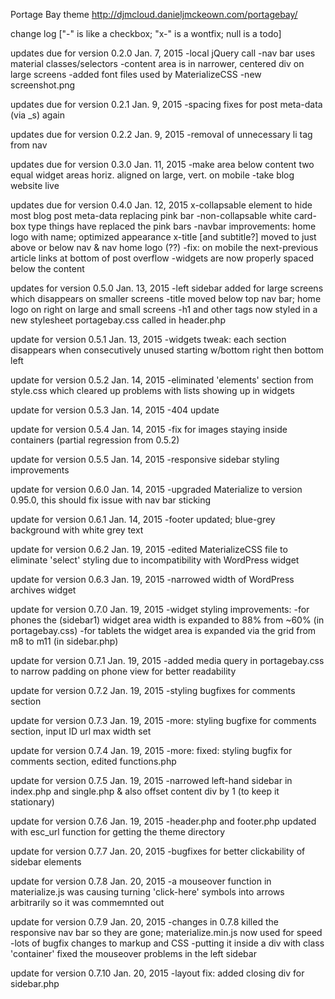 Portage Bay theme http://djmcloud.danieljmckeown.com/portagebay/

change log ["-" is like a checkbox; "x-" is a wontfix; null is a todo]

updates due for version 0.2.0
Jan. 7, 2015
-local jQuery call
-nav bar uses material classes/selectors
-content area is in narrower, centered div on large screens
-added font files used by MaterializeCSS
-new screenshot.png

updates due for version 0.2.1
Jan. 9, 2015
-spacing fixes for post meta-data (via _s) again

updates due for version 0.2.2
Jan. 9, 2015
-removal of unnecessary li tag from nav

updates due for version 0.3.0
Jan. 11, 2015
-make area below content two equal widget areas horiz. aligned on large, vert. on mobile
-take blog website live

updates due for version 0.4.0
Jan. 12, 2015
x-collapsable element to hide most blog post meta-data replacing pink bar
-non-collapsable white card-box type things have replaced the pink bars
-navbar improvements: home logo with name; optimized appearance
x-title [and subtitle?] moved to just above or below nav & nav home logo (??)
-fix: on mobile the next-previous article links at bottom of post overflow
-widgets are now properly spaced below the content

updates for version 0.5.0
Jan. 13, 2015
-left sidebar added for large screens which disappears on smaller screens
-title moved below top nav bar; home logo on right on large and small screens
-h1 and other tags now styled in a new stylesheet portagebay.css called in header.php

update for version 0.5.1
Jan. 13, 2015
-widgets tweak: each section disappears when consecutively unused starting w/bottom right then bottom left

update for version 0.5.2
Jan. 14, 2015
-eliminated 'elements' section from style.css which cleared up problems with lists showing up in widgets

update for version 0.5.3
Jan. 14, 2015
-404 update

update for version 0.5.4
Jan. 14, 2015
-fix for images staying inside containers (partial regression from 0.5.2)

update for version 0.5.5
Jan. 14, 2015
-responsive sidebar styling improvements

update for version 0.6.0
Jan. 14, 2015
-upgraded Materialize to version 0.95.0, this should fix issue with nav bar sticking

update for version 0.6.1
Jan. 14, 2015
-footer updated; blue-grey background with white grey text

update for version 0.6.2
Jan. 19, 2015
-edited MaterializeCSS file to eliminate 'select' styling due to incompatibility with WordPress widget

update for version 0.6.3
Jan. 19, 2015
-narrowed width of WordPress archives widget

update for version 0.7.0
Jan. 19, 2015
-widget styling improvements:
	-for phones the (sidebar1) widget area width is expanded to 88% from ~60% (in portagebay.css)
	-for tablets the widget area is expanded via the grid from m8 to m11 (in sidebar.php)

update for version 0.7.1
Jan. 19, 2015
-added media query in portagebay.css to narrow padding on phone view for better readability

update for version 0.7.2
Jan. 19, 2015
-styling bugfixes for comments section

update for version 0.7.3
Jan. 19, 2015
-more: styling bugfixe for comments section, input ID url max width set

update for version 0.7.4
Jan. 19, 2015
-more: fixed: styling bugfix for comments section, edited functions.php

update for version 0.7.5
Jan. 19, 2015
-narrowed left-hand sidebar in index.php and single.php & also offset content div by 1 (to keep it stationary)

update for version 0.7.6
Jan. 19, 2015
-header.php and footer.php updated with esc_url function for getting the theme directory

update for version 0.7.7
Jan. 20, 2015
-bugfixes for better clickability of sidebar elements

update for version 0.7.8
Jan. 20, 2015
-a mouseover function in materialize.js was causing turning 'click-here' symbols into arrows arbitrarily 
	so it was commemnted out

update for version 0.7.9
Jan. 20, 2015
-changes in 0.7.8 killed the responsive nav bar so they are gone; materialize.min.js now used for speed
-lots of bugfix changes to markup and CSS
-putting it inside a div with class 'container' fixed the mouseover problems in the left sidebar

update for version 0.7.10
Jan. 20, 2015
-layout fix: added closing div for sidebar.php
